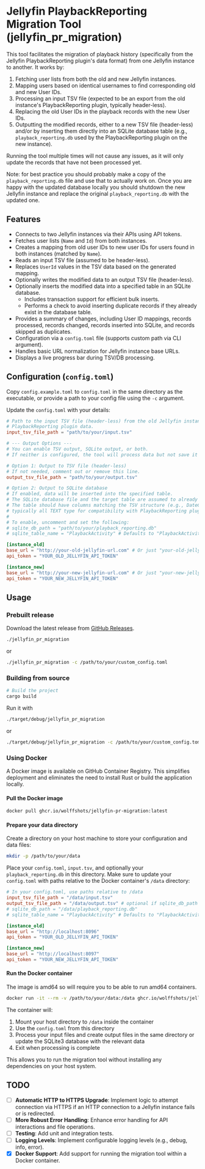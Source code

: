 # Jellyfin PlaybackReporting Migration Tool (jellyfin_pr_migration)

This tool facilitates the migration of playback history (specifically from the Jellyfin PlaybackReporting plugin's data format) from one Jellyfin instance to another. It works by:
1. Fetching user lists from both the old and new Jellyfin instances.
2. Mapping users based on identical usernames to find corresponding old and new User IDs.
3. Processing an input TSV file (expected to be an export from the old instance's PlaybackReporting plugin, typically header-less).
4. Replacing the old User IDs in the playback records with the new User IDs.
5. Outputting the modified records, either to a new TSV file (header-less) and/or by inserting them directly into an SQLite database table (e.g., `playback_reporting.db` used by the PlaybackReporting plugin on the new instance).

Running the tool multiple times will not cause any issues, as it will only update the records that have not been processed yet.

Note: for best practice you should probably make a copy of the `playback_reporting.db` file and use that to actually work on. Once you are happy with the updated database locally you should shutdown the new Jellyfin instance and replace the original `playback_reporting.db` with the updated one.

## Features

*   Connects to two Jellyfin instances via their APIs using API tokens.
*   Fetches user lists (`Name` and `Id`) from both instances.
*   Creates a mapping from old user IDs to new user IDs for users found in both instances (matched by `Name`).
*   Reads an input TSV file (assumed to be header-less).
*   Replaces `UserId` values in the TSV data based on the generated mapping.
*   Optionally writes the modified data to an output TSV file (header-less).
*   Optionally inserts the modified data into a specified table in an SQLite database.
    *   Includes transaction support for efficient bulk inserts.
    *   Performs a check to avoid inserting duplicate records if they already exist in the database table.
*   Provides a summary of changes, including User ID mappings, records processed, records changed, records inserted into SQLite, and records skipped as duplicates.
*   Configuration via a `config.toml` file (supports custom path via CLI argument).
*   Handles basic URL normalization for Jellyfin instance base URLs.
*   Displays a live progress bar during TSV/DB processing.

## Configuration (`config.toml`)

Copy `config.example.toml` to `config.toml` in the same directory as the executable, or provide a path to your config file using the `-c` argument.

Update the `config.toml` with your details:

```toml
# Path to the input TSV file (header-less) from the old Jellyfin instance's
# PlaybackReporting plugin data.
input_tsv_file_path = "path/to/your/input.tsv"

# --- Output Options ---
# You can enable TSV output, SQLite output, or both.
# If neither is configured, the tool will process data but not save it anywhere.

# Option 1: Output to TSV file (header-less)
# If not needed, comment out or remove this line.
output_tsv_file_path = "path/to/your/output.tsv"

# Option 2: Output to SQLite database
# If enabled, data will be inserted into the specified table.
# The SQLite database file and the target table are assumed to already exist.
# The table should have columns matching the TSV structure (e.g., DateCreated, UserId, etc.),
# typically all TEXT type for compatibility with PlaybackReporting plugin's schema.
#
# To enable, uncomment and set the following:
# sqlite_db_path = "path/to/your/playback_reporting.db"
# sqlite_table_name = "PlaybackActivity" # Defaults to "PlaybackActivity" if not specified

[instance_old]
base_url = "http://your-old-jellyfin-url.com" # Or just "your-old-jellyfin-url.com:8096"
api_token = "YOUR_OLD_JELLYFIN_API_TOKEN"

[instance_new]
base_url = "http://your-new-jellyfin-url.com" # Or just "your-new-jellyfin-url.com:8096"
api_token = "YOUR_NEW_JELLYFIN_API_TOKEN"
```

## Usage

### Prebuilt release

Download the latest release from [GitHub Releases](https://github.com/wolffshots/jellyfin-pr-migration/releases).

```bash
./jellyfin_pr_migration
```
or
```bash
./jellyfin_pr_migration -c /path/to/your/custom_config.toml
```

### Building from source

```bash
# Build the project
cargo build
```

Run it with
```bash
./target/debug/jellyfin_pr_migration
```
or
```bash
./target/debug/jellyfin_pr_migration -c /path/to/your/custom_config.toml
```

### Using Docker

A Docker image is available on GitHub Container Registry. This simplifies deployment and eliminates the need to install Rust or build the application locally.

#### Pull the Docker image

```bash
docker pull ghcr.io/wolffshots/jellyfin-pr-migration:latest
```

#### Prepare your data directory

Create a directory on your host machine to store your configuration and data files:

```bash
mkdir -p /path/to/your/data
```

Place your `config.toml`, `input.tsv`, and optionally your `playback_reporting.db` in this directory. Make sure to update your `config.toml` with paths relative to the Docker container's `/data` directory:

```toml
# In your config.toml, use paths relative to /data
input_tsv_file_path = "/data/input.tsv"
output_tsv_file_path = "/data/output.tsv" # optional if sqlite_db_path is set - see config.example.toml or Configuration in README.md more context
# sqlite_db_path = "/data/playback_reporting.db"
# sqlite_table_name = "PlaybackActivity" # Defaults to "PlaybackActivity" if not specified

[instance_old]
base_url = "http://localhost:8096"
api_token = "YOUR_OLD_JELLYFIN_API_TOKEN"

[instance_new]
base_url = "http://localhost:8097"
api_token = "YOUR_NEW_JELLYFIN_API_TOKEN"
```

#### Run the Docker container

The image is amd64 so will require you to be able to run amd64 containers.

```bash
docker run -it --rm -v /path/to/your/data:/data ghcr.io/wolffshots/jellyfin_pr_migration:latest
```

The container will:
1. Mount your host directory to `/data` inside the container
2. Use the `config.toml` from this directory
3. Process your input files and create output files in the same directory or update the SQLite3 database with the relevant data
4. Exit when processing is complete

This allows you to run the migration tool without installing any dependencies on your host system.

## TODO

*   [ ] **Automatic HTTP to HTTPS Upgrade**: Implement logic to attempt connection via HTTPS if an HTTP connection to a Jellyfin instance fails or is redirected.
*   [ ] **More Robust Error Handling**: Enhance error handling for API interactions and file operations.
*   [ ] **Testing**: Add unit and integration tests.
*   [ ] **Logging Levels**: Implement configurable logging levels (e.g., debug, info, error).
*   [x] **Docker Support**: Add support for running the migration tool within a Docker container.

